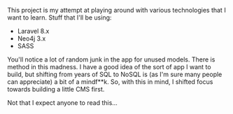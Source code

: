 This project is my attempt at playing around with various technologies that I want to learn. Stuff that I'll be using:

* Laravel 8.x
* Neo4j 3.x
* SASS

You'll notice a lot of random junk in the app for unused models. There is method in this madness. I have a good idea of the sort of app I want to build, but shifting from years of SQL to NoSQL is (as I'm sure many people can appreciate) a bit of a mindf**k. So, with this in mind, I shifted focus towards building a little CMS first.

Not that I expect anyone to read this...
